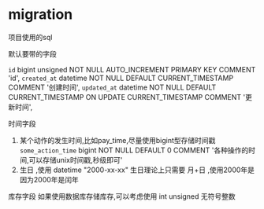 # migration

项目使用的sql

默认要带的字段

`id` bigint unsigned NOT NULL AUTO_INCREMENT PRIMARY KEY COMMENT 'id',
`created_at` datetime NOT NULL DEFAULT CURRENT_TIMESTAMP COMMENT '创建时间',
`updated_at` datetime NOT NULL DEFAULT CURRENT_TIMESTAMP ON UPDATE CURRENT_TIMESTAMP COMMENT '更新时间',

时间字段
1. 某个动作的发生时间,比如pay_time,尽量使用bigint型存储时间戳  `some_action_time` bigint NOT NULL DEFAULT 0 COMMENT '各种操作的时间,可以存储unix时间戳,秒级即可'
2. 生日 ,使用 datetime "2000-xx-xx" 生日理论上只需要 月+日 ,使用2000年是因为2000年是闰年

库存字段
如果使用数据库存储库存,可以考虑使用 int unsigned 无符号整数
